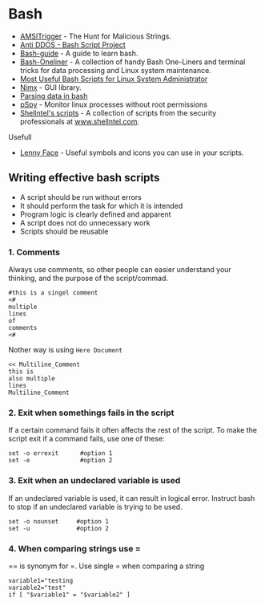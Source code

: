 # Bash

- [AMSITrigger](https://github.com/RythmStick/AMSITrigger) - The Hunt for Malicious Strings.
- [Anti DDOS - Bash Script Project](https://github.com/anti-ddos/Anti-DDOS)
- [Bash-guide](https://github.com/Idnan/bash-guide) - A guide to learn bash.
- [Bash-Oneliner](https://github.com/onceupon/Bash-Oneliner) - A collection of handy Bash One-Liners and terminal tricks for data processing and Linux system maintenance.
- [Most Useful Bash Scripts for Linux System Administrator](https://www.techbrown.com/most-useful-bash-scripts-linux-system-administrator/)
- [Nimx](https://github.com/yglukhov/nimx) - GUI library.
- [Parsing data in bash](https://github.com/r00t-3xp10it/hacking-material-books/blob/master/bash/parsing_data_in_bash.md)
- [pSpy](https://github.com/DominicBreuker/pspy) - Monitor linux processes without root permissions
- [Shellntel's scripts](https://github.com/Shellntel/scripts) - A collection of scripts from the security professionals at www.shellntel.com.

Usefull
- [Lenny Face](https://www.lennyfacecopypaste.com/) - Useful symbols and icons you can use in your scripts.

## Writing effective bash scripts
- A script should be run without errors
- It should perform the task for which it is intended
- Program logic is clearly defined and apparent
- A script does not do unnecessary work
- Scripts should be reusable
### 1. Comments
Always use comments, so other people can easier understand your thinking, and the purpose of the script/commad.
````
#this is a singel comment
<#
multiple
lines
of
comments
<#
````
Nother way is using `Here Document`
````
<< Multiline_Comment
this is
also multiple
lines
Multiline_Comment
````
### 2. Exit when somethings fails in the script
If a certain command fails it often affects the rest of the script. To make the script exit if a command fails, use one of these:
````
set -o errexit      #option 1
set -e              #option 2
````
### 3. Exit when an undeclared variable is used
If an undeclared variable is used, it can result in logical error. Instruct bash to stop if an undeclared variable is trying to be used.
````
set -o nounset     #option 1
set -u             #option 2
````
### 4. When comparing strings use =
== is synonym for =. Use single = when comparing a string
````
variable1="testing
variable2="test"
if [ "$variable1" = "$variable2" ]
````

